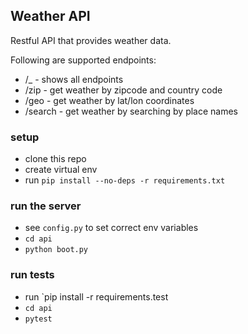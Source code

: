 ## Weather API

Restful API that provides weather data. 

Following are supported endpoints:
* /_ - shows all endpoints
* /zip - get weather by zipcode and country code
* /geo - get weather by lat/lon coordinates
* /search - get weather by searching by place names


### setup
* clone this repo
* create virtual env
* run `pip install --no-deps -r requirements.txt`

### run the server
* see `config.py` to set correct env variables
* `cd api`
* `python boot.py`

### run tests
* run `pip install -r requirements.test
* `cd api`
* `pytest`
